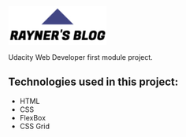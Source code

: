 [//]: # (# Rayner's Blog)

![Rayner's Blog Logo](assets/img/free-logo-25cybhbsz7-24mjttnlkj.jpg)

Udacity Web Developer first module project.

## Technologies used in this project:
* HTML
* CSS
* FlexBox
* CSS Grid